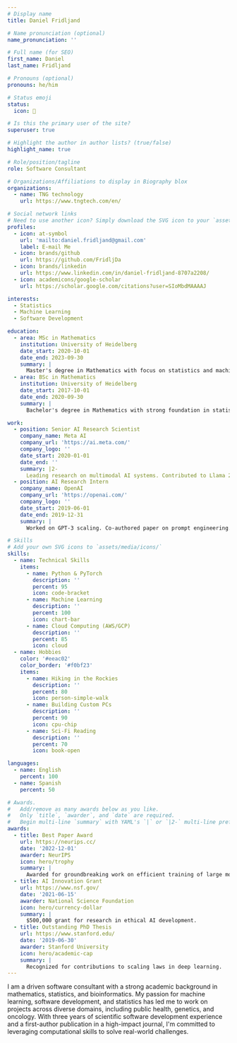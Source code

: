 ```yaml
---
# Display name
title: Daniel Fridljand

# Name pronunciation (optional)
name_pronunciation: ''

# Full name (for SEO)
first_name: Daniel
last_name: Fridljand

# Pronouns (optional)
pronouns: he/him

# Status emoji
status:
  icon: 🚀

# Is this the primary user of the site?
superuser: true

# Highlight the author in author lists? (true/false)
highlight_name: true

# Role/position/tagline
role: Software Consultant

# Organizations/Affiliations to display in Biography blox
organizations:
  - name: TNG technology
    url: https://www.tngtech.com/en/

# Social network links
# Need to use another icon? Simply download the SVG icon to your `assets/media/icons/` folder.
profiles:
  - icon: at-symbol
    url: 'mailto:daniel.fridljand@gmail.com'
    label: E-mail Me
  - icon: brands/github
    url: https://github.com/FridljDa
  - icon: brands/linkedin
    url: https://www.linkedin.com/in/daniel-fridljand-8707a2208/
  - icon: academicons/google-scholar
    url: https://scholar.google.com/citations?user=SIoMbdMAAAAJ

interests:
  - Statistics
  - Machine Learning
  - Software Development

education:
  - area: MSc in Mathematics
    institution: University of Heidelberg
    date_start: 2020-10-01
    date_end: 2023-09-30
    summary: |
      Master's degree in Mathematics with focus on statistics and machine learning.
  - area: BSc in Mathematics
    institution: University of Heidelberg
    date_start: 2017-10-01
    date_end: 2020-09-30
    summary: |
      Bachelor's degree in Mathematics with strong foundation in statistics and computational methods.

work:
  - position: Senior AI Research Scientist
    company_name: Meta AI
    company_url: 'https://ai.meta.com/'
    company_logo: ''
    date_start: 2020-01-01
    date_end: ''
    summary: |2-
      Leading research on multimodal AI systems. Contributed to Llama 2 and other open-source models. 50+ citations in 3 years.
  - position: AI Research Intern
    company_name: OpenAI
    company_url: 'https://openai.com/'
    company_logo: ''
    date_start: 2019-06-01
    date_end: 2019-12-31
    summary: |
      Worked on GPT-3 scaling. Co-authored paper on prompt engineering.

# Skills
# Add your own SVG icons to `assets/media/icons/`
skills:
  - name: Technical Skills
    items:
      - name: Python & PyTorch
        description: ''
        percent: 95
        icon: code-bracket
      - name: Machine Learning
        description: ''
        percent: 100
        icon: chart-bar
      - name: Cloud Computing (AWS/GCP)
        description: ''
        percent: 85
        icon: cloud
  - name: Hobbies
    color: '#eeac02'
    color_border: '#f0bf23'
    items:
      - name: Hiking in the Rockies
        description: ''
        percent: 80
        icon: person-simple-walk
      - name: Building Custom PCs
        description: ''
        percent: 90
        icon: cpu-chip
      - name: Sci-Fi Reading
        description: ''
        percent: 70
        icon: book-open

languages:
  - name: English
    percent: 100
  - name: Spanish
    percent: 50

# Awards.
#   Add/remove as many awards below as you like.
#   Only `title`, `awarder`, and `date` are required.
#   Begin multi-line `summary` with YAML's `|` or `|2-` multi-line prefix and indent 2 spaces below.
awards:
  - title: Best Paper Award
    url: https://neurips.cc/
    date: '2022-12-01'
    awarder: NeurIPS
    icon: hero/trophy
    summary: |
      Awarded for groundbreaking work on efficient training of large models.
  - title: AI Innovation Grant
    url: https://www.nsf.gov/
    date: '2021-06-15'
    awarder: National Science Foundation
    icon: hero/currency-dollar
    summary: |
      $500,000 grant for research in ethical AI development.
  - title: Outstanding PhD Thesis
    url: https://www.stanford.edu/
    date: '2019-06-30'
    awarder: Stanford University
    icon: hero/academic-cap
    summary: |
      Recognized for contributions to scaling laws in deep learning.
---
```


I am a driven software consultant with a strong academic background in mathematics, statistics, and bioinformatics. My passion for machine learning, software development, and statistics has led me to work on projects across diverse domains, including public health, genetics, and oncology. With three years of scientific software development experience and a first-author publication in a high-impact journal, I'm committed to leveraging computational skills to solve real-world challenges.
